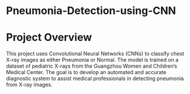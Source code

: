 # Pneumonia-Detection-using-CNN
# **Project Overview**
This project uses Convolutional Neural Networks (CNNs) to classify chest X-ray images as either Pneumonia or Normal. The model is trained on a dataset of pediatric X-rays from the Guangzhou Women and Children’s Medical Center. The goal is to develop an automated and accurate diagnostic system to assist medical professionals in detecting pneumonia from X-ray images.
